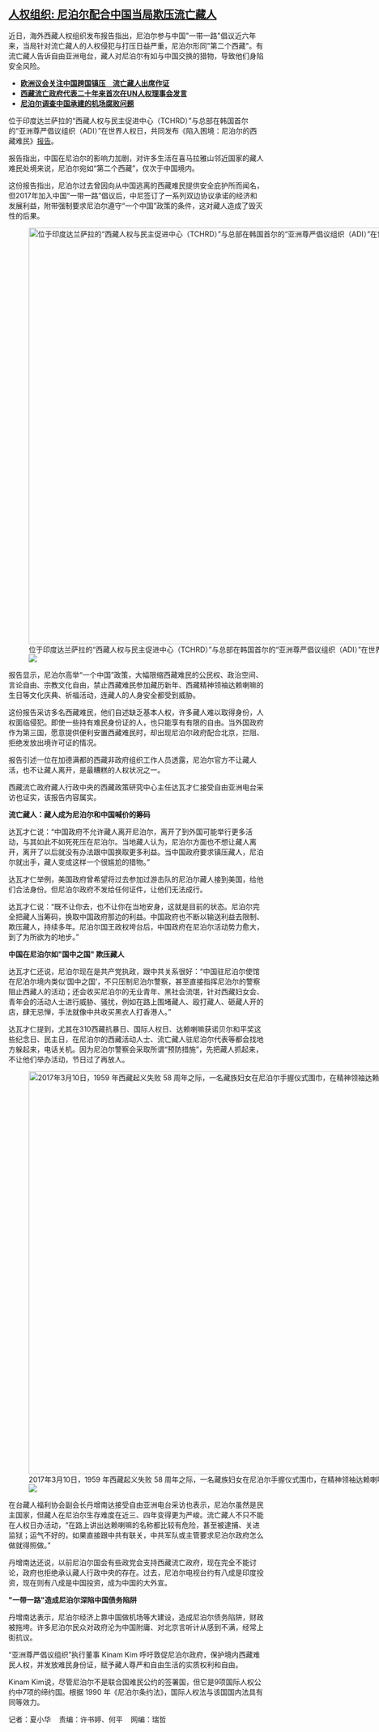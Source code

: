 <!--1702399920000-->
[人权组织: 尼泊尔配合中国当局欺压流亡藏人](https://www.rfa.org/mandarin/yataibaodao/shaoshuminzu/hx-12122023090352.html)
------

<p>近日，海外西藏人权组织发布报告指出，尼泊尔参与中国"一带一路"倡议近六年来，当局针对流亡藏人的人权侵犯与打压日益严重，尼泊尔形同"第二个西藏"。有流亡藏人告诉自由亚洲电台，藏人对尼泊尔有如与中国交换的猎物，导致他们身陷安全风险。</p><ul><li><strong><a href="https://www.rfa.org/mandarin/Xinwen/6-12012023131559.html">欧洲议会关注中国跨国镇压　流亡藏人出席作证</a></strong></li><li><a href="https://www.rfa.org/mandarin/yataibaodao/shaoshuminzu/hx2-03222023104405.html"><strong>西藏流亡政府代表二十年来首次在UN人权理事会发言</strong></a></li><li><span class="result-title"> <a class="state-published" href="https://www.rfa.org/mandarin/Xinwen/10-11122023125201.html"><strong>尼泊尔调查中国承建的机场腐败问题</strong></a> </span></li></ul><p>位于印度达兰萨拉的“西藏人权与民主促进中心（TCHRD）”与总部在韩国首尔的“亚洲尊严倡议组织（ADI）”在世界人权日，共同发布《陷入困境：尼泊尔的西藏难民》<a href="https://cn.tchrd.org/%e5%b0%bc%e6%b3%8a%e5%b0%94%e8%a5%bf%e8%97%8f%e9%9a%be%e6%b0%91%e6%96%b0%e6%8a%a5%e5%91%8a%e6%8f%ad%e7%a4%ba%e4%ba%86%e4%b8%ad%e5%9b%bd%e5%bd%b1%e5%93%8d%e5%8a%9b%e7%9a%84%e6%83%8a%e4%ba%ba%e6%89%a9/">报告</a>。</p><p>报告指出，中国在尼泊尔的影响力加剧，对许多生活在喜马拉雅山邻近国家的藏人难民处境来说，尼泊尔宛如“第二个西藏”，仅次于中国境内。</p><p>这份报告指出，尼泊尔过去曾因向从中国逃离的西藏难民提供安全庇护所而闻名，但2017年加入中国“一带一路”倡议后，中尼签订了一系列双边协议承诺的经济和发展利益，附带强制要求尼泊尔遵守“一个中国”政策的条件，这对藏人造成了毁灭性的后果。</p><p><figure class="image-richtext image-inline captioned" style="width:1245px;"><img alt="位于印度达兰萨拉的“西藏人权与民主促进中心（TCHRD）”与总部在韩国首尔的“亚洲尊严倡议组织（ADI）”在世界人权日，共同发布《陷入困境：尼泊尔的西藏难民》报告。（报告封面截图）" height="823" src="https://www.rfa.org/mandarin/yataibaodao/shaoshuminzu/hx-12122023090352.html/capture.jpg/@@images/7d54db0b-8013-4614-8da5-4c8e475005da.jpeg" title="Capture.JPG" width="1245"/><figcaption class="image-caption">位于印度达兰萨拉的“西藏人权与民主促进中心（TCHRD）”与总部在韩国首尔的“亚洲尊严倡议组织（ADI）”在世界人权日，共同发布《陷入困境：尼泊尔的西藏难民》报告。（报告封面截图）</figcaption><small></small><div id="zoomattribute"><a data-caption="位于印度达兰萨拉的“西藏人权与民主促进中心（TCHRD）”与总部在韩国首尔的“亚洲尊严倡议组织（ADI）”在世界人权日，共同发布《陷入困境：尼泊尔的西藏难民》报告。（报告封面截图）" data-fancybox="" href="https://www.rfa.org/mandarin/yataibaodao/shaoshuminzu/hx-12122023090352.html/capture.jpg" id="single_image" title="位于印度达兰萨拉的“西藏人权与民主促进中心（TCHRD）”与总部在韩国首尔的“亚洲尊严倡议组织（ADI）”在世界人权日，共同发布《陷入困境：尼泊尔的西藏难民》报告。（报告封面截图）"><img src="/++plone++rfa-resources/img/icon-zoom.png"/></a></div></figure></p><p>报告显示，尼泊尔高举“一个中国”政策，大幅限缩西藏难民的公民权、政治空间、言论自由、宗教文化自由，禁止西藏难民参加藏历新年、西藏精神领袖达赖喇嘛的生日等文化庆典、祈福活动，连藏人的人身安全都受到威胁。</p><p>这份报告采访多名西藏难民，他们自述缺乏基本人权，许多藏人难以取得身份，人权面临侵犯。即使一些持有难民身份证的人，也只能享有有限的自由。当外国政府作为第三国，愿意提供便利安置西藏难民时，却出现尼泊尔政府配合北京，拦阻、拒绝发放出境许可证的情况。</p><p>报告引述一位在加德满都的西藏非政府组织工作人员透露，尼泊尔官方不让藏人活，也不让藏人离开，是最糟糕的人权状况之一。</p><p>西藏流亡政府藏人行政中央的西藏政策研究中心主任达瓦才仁接受自由亚洲电台采访也证实，该报告内容属实。</p><p><strong>流亡藏人：藏人成为尼泊尔和中国喊价的筹码</strong></p><p>达瓦才仁说：“中国政府不允许藏人离开尼泊尔，离开了到外国可能举行更多活动，与其如此不如死死压在尼泊尔。当地藏人认为，尼泊尔方面也不想让藏人离开，离开了以后就没有办法跟中国换取更多利益。当中国政府要求镇压藏人，尼泊尔就出手，藏人变成这样一个很尴尬的猎物。”</p><p>达瓦才仁举例，美国政府曾希望将过去参加过游击队的尼泊尔藏人接到美国，给他们合法身份。但尼泊尔政府不发给任何证件，让他们无法成行。</p><p>达瓦才仁说：“既不让你去，也不让你在当地安身，这就是目前的状态。尼泊尔完全把藏人当筹码，换取中国政府那边的利益。中国政府也不断以输送利益去限制、欺压藏人，持续多年。尼泊尔国王政权垮台后，中国政府在尼泊尔活动势力愈大，到了为所欲为的地步。”</p><p><strong>中国在尼泊尔如"国中之国" 欺压藏人</strong></p><p>达瓦才仁还说，尼泊尔现在是共产党执政，跟中共关系很好：“中国驻尼泊尔使馆在尼泊尔境内类似‘国中之国’，不只压制尼泊尔警察，甚至直接指挥尼泊尔的警察阻止西藏人的活动；还会收买尼泊尔的无业青年、黑社会流氓，针对西藏妇女会、青年会的活动人士进行威胁、骚扰，例如在路上围堵藏人、殴打藏人、砸藏人开的店，肆无忌惮，手法就像中共收买黑衣人打香港人。”</p><p>达瓦才仁提到，尤其在310西藏抗暴日、国际人权日、达赖喇嘛获诺贝尔和平奖这些纪念日、民主日，在尼泊尔的西藏活动人士、流亡藏人驻尼泊尔代表等都会找地方躲起来，电话关机。因为尼泊尔警察会采取所谓“预防措施”，先把藏人抓起来，不让他们举办活动，节日过了再放人。</p><p><figure class="image-richtext image-inline captioned" style="width:1280px;"><img alt="2017年3月10日，1959 年西藏起义失败 58 周年之际，一名藏族妇女在尼泊尔手握仪式围巾，在精神领袖达赖喇嘛的肖像前祈祷。（美联社）" height="796" src="https://www.rfa.org/mandarin/yataibaodao/shaoshuminzu/hx-12122023090352.html/2.jpg/@@images/33025f84-1b65-4494-8722-06b802bc3a4b.jpeg" title="2.jpg" width="1280"/><figcaption class="image-caption">2017年3月10日，1959 年西藏起义失败 58 周年之际，一名藏族妇女在尼泊尔手握仪式围巾，在精神领袖达赖喇嘛的肖像前祈祷。（美联社）</figcaption><small></small><div id="zoomattribute"><a data-caption="2017年3月10日，1959 年西藏起义失败 58 周年之际，一名藏族妇女在尼泊尔手握仪式围巾，在精神领袖达赖喇嘛的肖像前祈祷。（美联社）" data-fancybox="" href="https://www.rfa.org/mandarin/yataibaodao/shaoshuminzu/hx-12122023090352.html/2.jpg" id="single_image" title="2017年3月10日，1959 年西藏起义失败 58 周年之际，一名藏族妇女在尼泊尔手握仪式围巾，在精神领袖达赖喇嘛的肖像前祈祷。（美联社）"><img src="/++plone++rfa-resources/img/icon-zoom.png"/></a></div></figure></p><p>在台藏人福利协会副会长丹增南达接受自由亚洲电台采访也表示，尼泊尔虽然是民主国家，但藏人在尼泊尔生存难度在近三、四年变得更为严峻。流亡藏人不只不能在人权日办活动，“在路上讲出达赖喇嘛的名称都比较有危险，甚至被逮捕、关进监狱；运气不好的，如果直接跟中共有联关，中共军队或主管要求尼泊尔政府怎么做就得照做。”</p><p>丹增南达还说，以前尼泊尔国会有些政党会支持西藏流亡政府，现在完全不能讨论，政府也拒绝承认藏人行政中央的存在。过去，尼泊尔电视台约有八成是印度投资，现在则有八成是中国投资，成为中国的大外宣。</p><p><strong>"一带一路"造成尼泊尔深陷中国债务陷阱</strong></p><p>丹增南达表示，尼泊尔经济上靠中国做机场等大建设，造成尼泊尔债务陷阱，财政被拖垮。许多尼泊尔民众对政府沦为中国附庸、对北京言听计从感到不满，经常上街抗议。</p><p>“亚洲尊严倡议组织”执行董事 Kinam Kim 呼吁敦促尼泊尔政府，保护境内西藏难民人权，并发放难民身份证，赋予藏人尊严和自由生活的实质权利和自由。</p><p>Kinam Kim说，尽管尼泊尔不是联合国难民公约的签署国，但它是9项国际人权公约中7项的缔约国。根据 1990 年《尼泊尔条约法》，国际人权法与该国国内法具有同等效力。</p><p>记者：夏小华    责编：许书婷、何平    网编：瑞哲</p>
